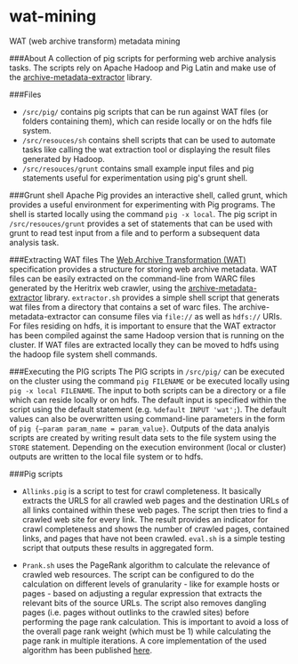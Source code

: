 wat-mining
==========

WAT (web archive transform) metadata mining

###About
A collection of pig scripts for performing web archive analysis tasks. The scripts rely on Apache Hadoop and Pig Latin and make use of the [archive-metadata-extractor](https://webarchive.jira.com/wiki/display/Iresearch/archive-metadata-extractor.jar) library.

###Files
* `/src/pig/` contains pig scripts that can be run against WAT files (or folders containing them), which can reside locally or on the hdfs file system.   
* `/src/resouces/sh` contains shell scripts that can be used to automate tasks like calling the wat extraction tool or displaying the result files generated by Hadoop.
* `/src/resouces/grunt` contains small example input files and pig statements useful for experimentation using pig's grunt shell. 

###Grunt shell
Apache Pig provides an interactive shell, called grunt, which provides a useful environment for experimenting with Pig programs. The shell is started locally using the command `pig -x local`. The pig script in `/src/resouces/grunt` provides a set of statements that can be used with grunt to read test input from a file and to perform a subsequent data analysis task.     

###Extracting WAT files
The [Web Archive Transformation (WAT)](https://webarchive.jira.com/wiki/display/Iresearch/Web+Archive+Transformation+%28WAT%29+Specification,+Utilities,+and+Usage+Overview) specification provides a structure for storing web archive metadata. WAT files can be easily extracted on the command-line from WARC files generated by the Heritrix web crawler, using the [archive-metadata-extractor](https://webarchive.jira.com/wiki/display/Iresearch/archive-metadata-extractor.jar) library. `extractor.sh` provides a simple shell script that generats wat files from a directory that contains a set of warc files. The archive-metadata-extractor can consume files via `file://` as well as `hdfs://` URIs. For files residing on hdfs, it is important to ensure that the WAT extractor has been compiled against the same Hadoop version that is running on the cluster. If WAT files are extracted locally they can be moved to hdfs using the hadoop file system shell commands.

###Executing the PIG scripts
The PIG scripts in `/src/pig/` can be executed on the cluster using the command `pig FILENAME` or be executed locally using `pig -x local FILENAME`. The input to both scripts can be a directory or a file which can reside locally or on hdfs. The default input is specified within the script using the default statement (e.g. `%default INPUT 'wat';`). The default values can also be overwritten using command-line parameters in the form of `pig {–param param_name = param_value}`. Outputs of the data analyis scripts are created by writing result data sets to the file system using the `STORE` statement. Depending on the execution environment (local or cluster) outputs are written to the local file system or to hdfs.

###Pig scripts
* `Allinks.pig` is a script to test for crawl completeness. It basically extracts the URLS for all crawled web pages and the destination URLs of all links contained within these web pages. The script then tries to find a crawled web site for every link. The result provides an indicator for crawl completeness and shows the number of crawled pages, contained links, and pages that have not been crawled. `eval.sh` is a simple testing script that outputs these results in aggregated form.

* `Prank.sh` uses the PageRank algorithm to calculate the relevance of crawled web resources. The script can be configured to do the calculation on different levels of granularity - like for example hosts or pages - based on adjusting a regular expression that extracts the relevant bits of the source URLs. The script also removes dangling pages (i.e. pages without outlinks to the crawled sites) before performing the page rank calculation. This is important to avoid a loss of the overall page rank weight (which must be 1) while calculating the page rank in multiple iterations. A core implementation of the used algorithm has been published [here](http://techblug.wordpress.com/2011/07/29/pagerank-implementation-in-pig/).   





   
